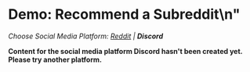 # Demo: Recommend a Subreddit\n"
_Choose Social Media Platform: <a href='../../../reddit/ch11_recommendations/05_recommend_bot/03_demo_recommend.html'>Reddit</a> | __Discord___

__Content for the social media platform Discord hasn't been created yet. Please try another platform.__